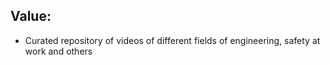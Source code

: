 ## Value:

- Curated repository of videos of different fields of engineering, safety at work and others
